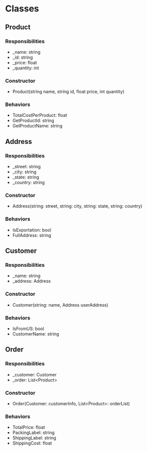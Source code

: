 # Classes

## Product

### Responsibilities
<ul>
    <li>_name: string</li>
    <li>_id: string</li>
    <li>_price: float</li>
    <li>_quantity: int</li> 
</ul>

### Constructor
<ul>
    <li>Product(string name, string id, float price, int quantity)</li>
</ul>

### Behaviors
<ul>
    <li>TotalCostPerProduct: float</li>
    <li>GetProductId: string</li>
    <li>GetProductName: string</li>
</ul>

## Address

### Responsibilities
<ul>
    <li>_street: string</li>
    <li>_city: string</li>
    <li>_state: string</li>
    <li>_country: string</li>
</ul>

### Constructor
<ul>
    <li>Address(string: street, string: city, string: state, string: country)</li>
</ul>

### Behaviors
<ul>
    <li>IsExportation: bool</li>
    <li>FullAddress: string</li>
</ul>

## Customer

### Responsibilities
<ul>
    <li>_name: string</li>
    <li>_address: Address</li>
</ul>

### Constructor
<ul>
    <li>Customer(string: name, Address userAddress)</li>
</ul>

### Behaviors
<ul>
    <li>IsFromUS: bool</li>
    <li>CustomerName: string</li>
</ul>

## Order

### Responsibilities
<ul>
    <li>_customer: Customer</li>
    <li>_order: List&lt;Product&gt;</li>
</ul>

### Constructor
<ul>
    <li>Order(Customer: customerInfo, List&lt;Product&gt;: orderList)</li>
</ul>

### Behaviors
<ul>
    <li>TotalPrice: float</li>
    <li>PackingLabel: string</li>
    <li>ShippingLabel: string</li>
    <li>ShippingCost: float</li>
</ul>
